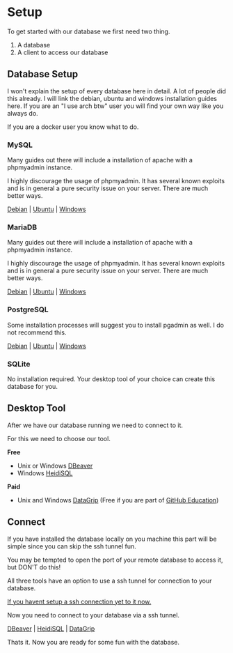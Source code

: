 # Setup

To get started with our database we first need two thing.

1. A database
2. A client to access our database

## Database Setup

I won't explain the setup of every database here in detail. A lot of people did this already. I will link the debian,
ubuntu and windows installation guides here. If you are an "I use arch btw"  user you will find your own way like you
always do.

If you are a docker user you know what to do.

### MySQL

Many guides out there will include a installation of apache with a phpmyadmin instance.

I highly discourage the usage of phpmyadmin. It has several known exploits and is in general a pure security issue on
your server. There are much better ways.

[Debian](https://www.digitalocean.com/community/tutorials/how-to-install-the-latest-mysql-on-debian-10)
| [Ubuntu](https://www.digitalocean.com/community/tutorials/how-to-install-mysql-on-ubuntu-20-04)
| [Windows](https://dev.mysql.com/doc/refman/8.0/en/windows-installation.html)

### MariaDB

Many guides out there will include a installation of apache with a phpmyadmin instance.

I highly discourage the usage of phpmyadmin. It has several known exploits and is in general a pure security issue on
your server. There are much better ways.

[Debian](https://www.digitalocean.com/community/tutorials/how-to-install-mariadb-on-debian-10)
| [Ubuntu](https://www.digitalocean.com/community/tutorials/how-to-install-mariadb-on-ubuntu-20-04)
| [Windows](https://mariadb.com/kb/en/installing-mariadb-msi-packages-on-windows/)

### PostgreSQL

Some installation processes will suggest you to install pgadmin as well. I do not recommend this.

[Debian](https://linuxize.com/post/how-to-install-postgresql-on-debian-10/)
| [Ubuntu](https://www.digitalocean.com/community/tutorials/how-to-install-and-use-postgresql-on-ubuntu-20-04)
| [Windows](https://www.postgresqltutorial.com/install-postgresql/)

### SQLite

No installation required. Your desktop tool of your choice can create this database for you.

## Desktop Tool

After we have our database running we need to connect to it.

For this we need to choose our tool.

**Free**

- Unix or Windows [DBeaver](https://dbeaver.io/)
- Windows [HeidiSQL](https://www.heidisql.com/)

**Paid**

- Unix and Windows [DataGrip](https://www.jetbrains.com/datagrip/) (Free if you are part of [GitHub Education](https://education.github.com/))

## Connect
If you have installed the database locally on you machine this part will be simple since you can skip the ssh tunnel 
fun.

You may be tempted to open the port of your remote database to access it, but DON'T do this!

All three tools have an option to use a ssh tunnel for connection to your database.

[If you havent setup a ssh connection yet to it now.
](https://phoenixnap.com/kb/ssh-to-connect-to-remote-server-linux-or-windows)

Now you need to connect to your database via a ssh tunnel.

[DBeaver](https://dbeaver.com/docs/wiki/Create-Connection/) | [HeidiSQL](https://marcus-obst.de/wiki/Database%20-%20HeidiSQL%20SSH%20Tunnel%20Setup) | [DataGrip](https://www.jetbrains.com/help/datagrip/configuring-ssh-and-ssl.html#ssh)

Thats it. Now you are ready for some fun with the database.
